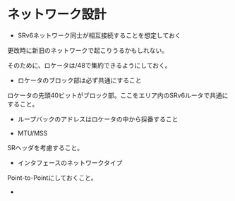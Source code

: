 # ネットワーク設計

- SRv6ネットワーク同士が相互接続することを想定しておく

更改時に新旧のネットワークで起こりうるかもしれない。

そのために、ロケータは/48で集約できるようにしておく。

- ロケータのブロック部は必ず共通にすること

ロケータの先頭40ビットがブロック部。ここをエリア内のSRv6ルータで共通にすること。

- ループバックのアドレスはロケータの中から採番すること

- MTU/MSS

SRヘッダを考慮すること。

- インタフェースのネットワークタイプ

Point-to-Pointにしておくこと。

-
